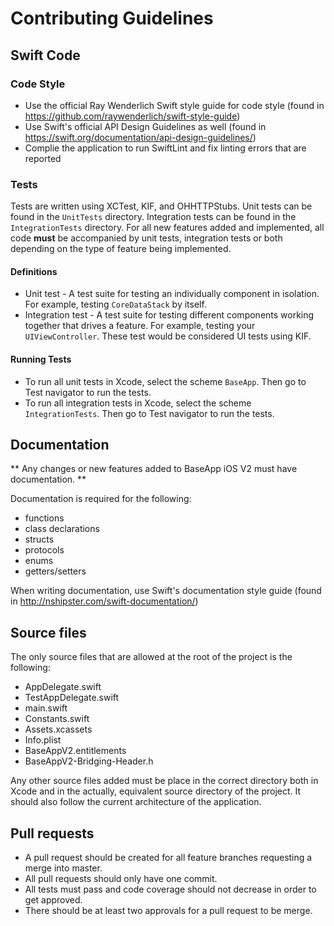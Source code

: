 # Contributing Guidelines

## Swift Code

### Code Style

* Use the official Ray Wenderlich Swift style guide for code style (found in https://github.com/raywenderlich/swift-style-guide)
* Use Swift's official API Design Guidelines as well (found in https://swift.org/documentation/api-design-guidelines/)
* Complie the application to run SwiftLint and fix linting errors that are reported

### Tests

Tests are written using XCTest, KIF, and OHHTTPStubs. Unit tests can be found in
the `UnitTests` directory. Integration tests can be found in the
`IntegrationTests` directory.
For all new features added and implemented, all code **must** be accompanied by
unit tests, integration tests or both depending on the type of feature being implemented.

#### Definitions

* Unit test - A test suite for testing an individually component in isolation. For example, testing `CoreDataStack` by itself.
* Integration test - A test suite for testing different components working together that drives a feature. For example, testing your `UIViewController`. These test would be considered UI tests using KIF.

#### Running Tests

* To run all unit tests in Xcode, select the scheme `BaseApp`. Then go to Test navigator to run the tests.
* To run all integration tests in Xcode, select the scheme `IntegrationTests`. Then go to Test navigator to run the tests.

## Documentation

** Any changes or new features added to BaseApp iOS V2 must have documentation. **

Documentation is required for the following:

* functions
* class declarations
* structs
* protocols
* enums
* getters/setters

When writing documentation, use Swift's documentation style guide (found in http://nshipster.com/swift-documentation/)

## Source files

The only source files that are allowed at the root of the project is the following:

* AppDelegate.swift
* TestAppDelegate.swift
* main.swift
* Constants.swift
* Assets.xcassets
* Info.plist
* BaseAppV2.entitlements
* BaseAppV2-Bridging-Header.h

Any other source files added must be place in the correct directory both in Xcode and in the actually, equivalent source directory of the project. It should also follow the current architecture of the application.

## Pull requests

* A pull request should be created for all feature branches requesting a merge into master.
* All pull requests should only have one commit.
* All tests must pass and code coverage should not decrease in order to get approved.
* There should be at least two approvals for a pull request to be merge.
